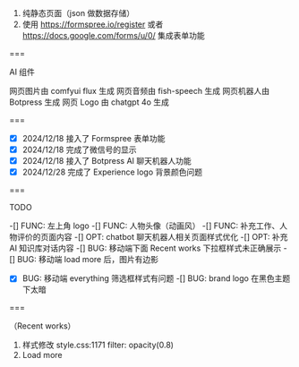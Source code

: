 1. 纯静态页面（json 做数据存储）
2. 使用 https://formspree.io/register 或者 https://docs.google.com/forms/u/0/ 集成表单功能

===

AI 组件

网页图片由 comfyui flux 生成
网页音频由 fish-speech 生成
网页机器人由 Botpress 生成
网页 Logo 由 chatgpt 4o 生成

===

-[x] 2024/12/18 接入了 Formspree 表单功能
-[x] 2024/12/18 完成了微信号的显示
-[x] 2024/12/18 接入了 Botpress AI 聊天机器人功能
-[x] 2024/12/28 完成了 Experience logo 背景颜色问题

===

TODO

-[] FUNC: 左上角 logo
-[] FUNC: 人物头像（动画风）
-[] FUNC: 补充工作、人物评价的页面内容
-[] OPT: chatbot 聊天机器人相关页面样式优化
-[] OPT: 补充 AI 知识库对话内容
-[] BUG: 移动端下面 Recent works 下拉框样式未正确展示
-[] BUG: 移动端 load more 后，图片有边影
-[x] BUG: 移动端 everything 筛选框样式有问题
-[] BUG: brand logo 在黑色主题下太暗

===

（Recent works）
1. 样式修改
style.css:1171
filter: opacity(0.8)
2. Load more


